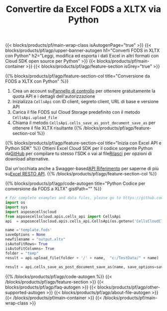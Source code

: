 ﻿---
title:  Convertire da Excel FODS a XLTX via Python
description: Crea, modifica o converti file Excel con REST API e SDK Open Source Python
url: /it/python/conversion/fods-to-xltx/
family: cells
platformtag: python
feature: conversion
informat: FODS
outformat: XLTX
platform: Python
otherformats: MD XLTX XML CSV XLS XLSB XLSM DIF ODS XLTM TIFF TXT MHTML XLSX PDF SVG 
---
{{< blocks/products/pf/main-wrap-class isAutogenPage="true" >}}
{{< blocks/products/pf/agp/upper-banner-autogen h1="Converti FODS in XLTX con Python" h2="Leggi, modifica ed esporta i dati Excel in altri formati con Cloud SDK open source per Python" >}}
{{< blocks/products/pf/main-container >}}
{{< blocks/products/pf/agp/feature-section isGrey="true" >}}

{{% blocks/products/pf/agp/feature-section-col title="Conversione da FODS a XLTX con Python" %}}
1.  Crea un account su<a href="https://dashboard.aspose.cloud/">Pannello di controllo</a> per ottenere gratuitamente la quota API e i dettagli dell'autorizzazione
1. Inizializza ```CellsApi``` con ID client, segreto client, URL di base e versione API
1. Carica il file FODS sul Cloud Storage predefinito con il metodo ```CellsApi.upload_file```
1. Chiama il metodo ```CellsApi.cells_save_as_post_document_save_as``` per ottenere il file XLTX risultante
{{% /blocks/products/pf/agp/feature-section-col %}}

{{% blocks/products/pf/agp/feature-section-col title="Inizia con Excel API e Python SDK" %}}
 Ottieni Excel Cloud SDK per il codice sorgente Python da[GitHub](https://github.com/aspose-cells-cloud/aspose-cells-cloud-python) per compilare tu stesso l'SDK o vai al file[Rilasci](https://releases.aspose.cloud/) per opzioni di download alternative.

 Dai un'occhiata anche a Swagger-based[API Riferimento](https://apireference.aspose.cloud/cells/) per saperne di più su[Excel RESTO API](https://products.aspose.cloud/cells/curl/).
{{% /blocks/products/pf/agp/feature-section-col %}}

{{% blocks/products/pf/agp/code-autogen title="Python Codice per conversione da FODS a XLTX" gistPath="" %}}
```python
# For complete examples and data files, please go to https://github.com/aspose-cells-cloud/aspose-cells-cloud-python
import os
import sys
import asposecellscloud
from asposecellscloud.apis.cells_api import CellsApi
api  = asposecellscloud.apis.cells_api.CellsApi(os.getenv('CellsCloudClientId'), os.getenv('CellsCloudClientSecret'), "v3.0" ,os.getenv('CellsCloudApiBaseUrl'))

name ='template.fods'    
saveOptions = None
newfilename = "output.xltx"
isAutoFitRows= True
isAutoFitColumns= True
folder = "temp"
result = api.upload_file(folder + '/' + name,  "c:/TestData/" + name)
 
result = api.cells_save_as_post_document_save_as(name, save_options=saveOptions, newfilename=(folder +'/' + newfilename), is_auto_fit_rows=isAutoFitRows, is_auto_fit_columns=isAutoFitColumns, folder=folder)
```
{{% /blocks/products/pf/agp/code-autogen %}}
{{< /blocks/products/pf/agp/feature-section >}}
{{< blocks/products/pf/agp/faq-autogen >}}
{{< blocks/products/pf/agp/other-supported-autogen >}}
{{< blocks/products/pf/agp/about-file-autogen >}}
{{< /blocks/products/pf/main-container >}}
{{< /blocks/products/pf/main-wrap-class >}}